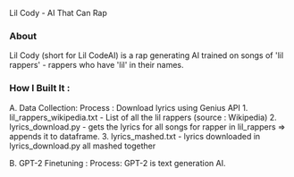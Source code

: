Lil Cody - AI That Can Rap

### About
Lil Cody (short for Lil CodeAI) is a rap generating AI trained on songs of 'lil rappers' - rappers who have 'lil' in their names.

### How I Built It : 
A. Data Collection: 
    Process : Download lyrics using Genius API
    1. lil_rappers_wikipedia.txt - List of all the lil rappers (source : Wikipedia)
    2. lyrics_download.py - gets the lyrics for all songs for rapper in lil_rappers => appends it to dataframe.
    3. lyrics_mashed.txt - lyrics downloaded in lyrics_download.py all mashed together

B. GPT-2 Finetuning : 
    Process: GPT-2 is text generation AI. 

